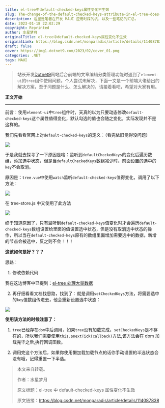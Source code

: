 ```yaml
---
title: el-tree中default-checked-keys属性变化不生效
slug: The-change-of-the-default-checked-keys-attribute-in-el-tree-does-not-take-effect
description: 这里是笔者在开发 MAUI 应用时踩的坑，以及一些笔记的汇总。
date: 2023-01-18 22:02:29
copyright: Reprinted
author: 水星梦月
originalTitle: el-tree中default-checked-keys属性变化不生效
originalLink: https://blog.csdn.net/monparadis/article/details/114087838
draft: false
cover: https://img1.dotnet9.com/2023/02/cover_01.png
categories: .NET
tags: MAUI
---
```


> 站长开发[Dotnet9](https://dotnet9.com)网站后台前端的文章编辑分类管理功能时遇到了`element-ui`的`tree`组件使用问题，个人尝试未解决，下面一文是一个前端大佬给出的解决方案，至于问题是什么、怎么解决的，请接着看吧，希望对大家有用。

**正文开始**

---

前言：使用`element-ui`中`tree`组件时，天真的以为只要动态修改`default-checked-keys`这个属性值得变化，默认勾选的值也会随之变化，实际发现并不是这样的。

我们先看看官网上对`default-checked-keys`的定义：（看完依旧觉得没问题）

![](https://img1.dotnet9.com/2023/02/0101.png)

于是我就去探寻了一下原因是啥：监听到`defaultCheckedKeys`的变化后遍历数组，添加选中状态，但是当`defaultCheckedKeys`数组减少时，前面设置的选中的`key`不会取消。

原因是：`tree.vue`中使用`watch`监听`default-checked-keys`值得变化，调用了以下方法：

![](https://img1.dotnet9.com/2023/02/0102.png)

在 tree-store.js 中又使用了此方法

![](https://img1.dotnet9.com/2023/02/0103.png)

终于知道原因了，只有监听到`default-checked-keys`值变化时才会遍历`default-checked-keys`数组设置给里面的值设置选中状态，但是没有取消选中状态的操作，所以当在`default-checked-keys`原有的数组里面增加需要选中的数据，新增的节点会被选中，反之则不会！！！

**这该如何是好？？？**

思路：

1. 修改依赖代码

我在这边博客中已提到：[el-tree 处理大量数据](https://blog.csdn.net/monparadis/article/details/114025100)

2. 再仔细看看文档找思路，找到了：就是调用`setCheckedKeys`方法，将需要选中的`key`值数组传进去，他会重新设置选中状态：

![](https://img1.dotnet9.com/2023/02/0104.png)

**使用该方法的时候注意了：**

1. `tree`已经存在`dom`中后调用，如果`tree`没有加载完成，`setCheckedKeys`是不存在的，所以我们需要使用`this.$nextTick(callback)`方法,该方法会在 dom 加载完毕之后,执行回调函数。

2. 调用完这个方法后，如果你使用懒加载加载节点的话你手动设置的半选状态会没有哦，记得重置一下半选。

> 本文来自转载。
>
> 作者：水星梦月
>
> 原文标题：el-tree 中 default-checked-keys 属性变化不生效
>
> 原文链接：https://blog.csdn.net/monparadis/article/details/114087838
